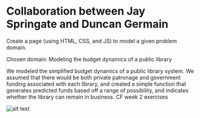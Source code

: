 # Collaboration between Jay Springate and Duncan Germain

Create a page (using HTML, CSS, and JS) to model a given problem domain.

Chosen domain: Modeling the budget dynamics of a public library

We modeled the simplified budget dynamics of a public library system. We assumed
that there would be both private patronage and government funding associated
with each library, and created a simple function that generates predicted funds
based off a range of possibility, and indicates whether the library can remain
in business.  CF week 2 exercises

![alt text](diagram.png)

